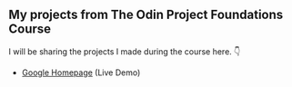 ## My projects from The Odin Project Foundations Course

I will be sharing the projects I made during the course here. 👇

- [Google Homepage](https://ozerozturk.github.io/OdinProject-Foundations/Project-Google%20Homepage/index.html)  (Live Demo)
